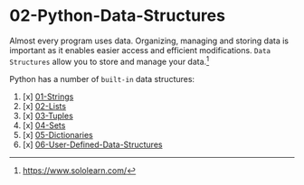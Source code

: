 # 02-Python-Data-Structures

Almost every program uses data. Organizing, managing and storing data is important as it enables easier access and efficient modifications. `Data Structures` allow you to store and manage your data.[^1]

Python has a number of `built-in` data structures:
01. [x] [01-Strings](01-Strings)
02. [x] [02-Lists](02-Lists)
03. [x] [03-Tuples](03-Tuples)
04. [x] [04-Sets](04-Sets)
05. [x] [05-Dictionaries](05-Dictionaries)
06. [x] [06-User-Defined-Data-Structures](06-User-Defined-Data-Structures)



[^1]: https://www.sololearn.com/